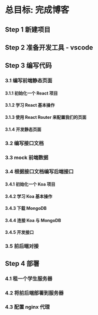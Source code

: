 # 总目标: 完成博客

## Step 1 新建项目

## Step 2 准备开发工具 - vscode

## Step 3 编写代码

### 3.1 编写前端静态页面

#### 3.1.1 初始化一个 React 项目

#### 3.1.2 学习 React 基本操作

#### 3.1.3 使用 React Router 来配置我们的页面

#### 3.1.4 开发静态页面

### 3.2 编写接口文档

### 3.3 mock 前端数据

### 3.4 根据接口文档编写后端接口

#### 3.4.1 初始化一个 Koa 项目

#### 3.4.2 学习 Koa 基本操作

#### 3.4.3 下载 MongoDB

#### 3.4.4 连接 Koa 与 MongoDB

#### 3.4.5 开发接口

### 3.5 前后端对接

## Step 4 部署

### 4.1 租一个学生服务器

### 4.2 将前后端部署到服务器

### 4.3 配置 nginx 代理
